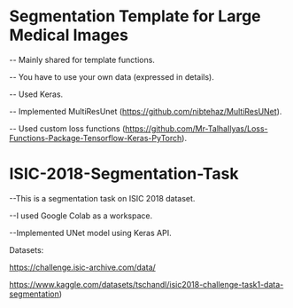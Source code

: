 # Segmentation Template for Large Medical Images

-- Mainly shared for template functions.

-- You have to use your own data (expressed in details).

-- Used Keras.

-- Implemented MultiResUnet (https://github.com/nibtehaz/MultiResUNet).

-- Used custom loss functions (https://github.com/Mr-TalhaIlyas/Loss-Functions-Package-Tensorflow-Keras-PyTorch).







# ISIC-2018-Segmentation-Task

--This is a segmentation task on ISIC 2018 dataset.

--I used Google Colab as a workspace.

--Implemented UNet model using Keras API.

Datasets:

https://challenge.isic-archive.com/data/

https://www.kaggle.com/datasets/tschandl/isic2018-challenge-task1-data-segmentation)


